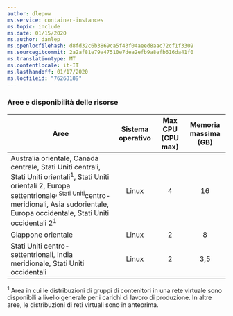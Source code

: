 ```yaml
---
author: dlepow
ms.service: container-instances
ms.topic: include
ms.date: 01/15/2020
ms.author: danlep
ms.openlocfilehash: d8fd32c6b3869ca5f43f04aeed8aac72cf1f3309
ms.sourcegitcommit: 2a2af81e79a47510e7dea2efb9a8efb616da41f0
ms.translationtype: MT
ms.contentlocale: it-IT
ms.lasthandoff: 01/17/2020
ms.locfileid: "76268189"
---
```

### <a name="regions-and-resource-availability"></a>Aree e disponibilità delle risorse

| Aree | Sistema operativo | Max CPU (CPU max) | Memoria massima (GB) |
| -------- | :---: | :---: | :-----------: |
| Australia orientale, Canada centrale, Stati Uniti centrali, Stati Uniti orientali<sup>1</sup>, Stati Uniti orientali 2, Europa settentrionale<sup>, Stati Uniti</sup>centro-meridionali, Asia sudorientale, Europa occidentale, Stati Uniti occidentali 2<sup>1</sup> | Linux | 4 | 16 |
| Giappone orientale | Linux | 2 | 8 |
| Stati Uniti centro-settentrionali, India meridionale, Stati Uniti occidentali | Linux | 2 | 3,5 |

<sup>1</sup> Area in cui le distribuzioni di gruppi di contenitori in una rete virtuale sono disponibili a livello generale per i carichi di lavoro di produzione. In altre aree, le distribuzioni di reti virtuali sono in anteprima.
